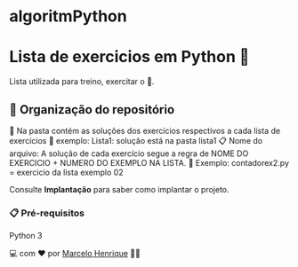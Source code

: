 # algoritmPython

# Lista de exercicios em Python :snake:

Lista utilizada para treino, exercitar o 🧠.

## 🚀 Organização do repositório
📂 Na pasta contém as soluções dos exercícios respectivos a cada lista de exercícios
🎱 exemplo: Lista1: solução está na pasta lista1
📋 Nome do arquivo: A solução de cada exercício segue a regra de NOME DO EXERCICIO + NUMERO DO EXEMPLO NA LISTA.
🎱 Exemplo: contadorex2.py = exercicio da lista exemplo 02
 

Consulte **Implantação** para saber como implantar o projeto.

### 📋 Pré-requisitos

Python 3 


💻 com ❤️ por [Marcelo Henrique](mclohrk.github.io) 🏴‍☠️